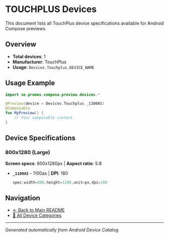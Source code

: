 # TOUCHPLUS Devices

This document lists all TouchPlus device specifications available for Android Compose previews.

## Overview

- **Total devices**: 1
- **Manufacturer**: TouchPlus
- **Usage**: `Devices.Touchplus.DEVICE_NAME`

## Usage Example

```kotlin
import se.premex.compose.preview.devices.*

@Preview(device = Devices.Touchplus._1100AS)
@Composable
fun MyPreview() {
    // Your composable content
}
```

## Device Specifications

### 800x1280 (Large)

**Screen specs**: 800x1280px | **Aspect ratio**: 5:8

- **`_1100AS`** -  1100as | **DPI**: 180
  ```kotlin
  spec:width=800,height=1280,unit=px,dpi=180
  ```

## Navigation

- [← Back to Main README](../../README.md)
- [📱 All Device Categories](../README.md)

---
*Generated automatically from Android Device Catalog*
